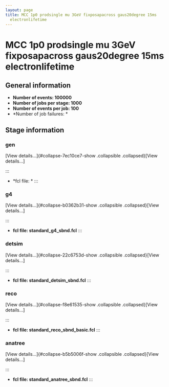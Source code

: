 ```yaml
---
layout: page
title: MCC 1p0 prodsingle mu 3GeV fixposapacross gaus20degree 15ms
  electronlifetime
---
```




MCC 1p0 prodsingle mu 3GeV fixposapacross gaus20degree 15ms electronlifetime
============================================================================================================================================================================



General information 
----------------------------------------------------------

-   **Number of events: 100000**
-   **Number of jobs per stage: 1000**
-   **Number of events per job: 100**
-   \*Number of job failures: \*



Stage information 
------------------------------------------------------



### gen 

[View details\...]{#collapse-7ec10ce7-show .collapsible
.collapsed}[View details\...]

::: 
-   \*fcl file: \*
:::



### g4 

[View details\...]{#collapse-b0362b31-show .collapsible
.collapsed}[View details\...]

::: 
-   **fcl file: standard\_g4\_sbnd.fcl**
:::



### detsim 

[View details\...]{#collapse-22c6753d-show .collapsible
.collapsed}[View details\...]

::: 
-   **fcl file: standard\_detsim\_sbnd.fcl**
:::



### reco 

[View details\...]{#collapse-f8e61535-show .collapsible
.collapsed}[View details\...]

::: 
-   **fcl file: standard\_reco\_sbnd\_basic.fcl**
:::



### anatree 

[View details\...]{#collapse-b5b5006f-show .collapsible
.collapsed}[View details\...]

::: 
-   **fcl file: standard\_anatree\_sbnd.fcl**
:::
